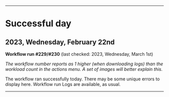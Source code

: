 
***

# Successful day

## 2023, Wednesday, February 22nd

**Workflow run #229/#230** (last checked: 2023, Wednesday, March 1st)

_The workflow number reports as 1 higher (when downloading logs) than the workload count in the actions menu. A set of images will better explain this._

The workflow ran successfully today. There may be some unique errors to display here. Workflow run Logs are available, as usual.

***
